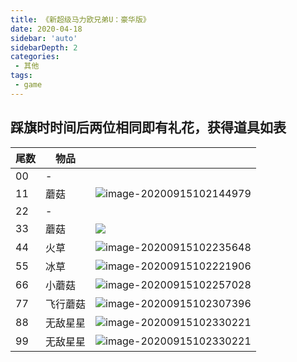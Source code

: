 ```yaml
---
title: 《新超级马力欧兄弟U：豪华版》
date: 2020-04-18
sidebar: 'auto'
sidebarDepth: 2
categories:
 - 其他
tags:
 - game
---
```


## 踩旗时时间后两位相同即有礼花，获得道具如表

| 尾数 | 物品     |                                                              |
| ---- | -------- | ------------------------------------------------------------ |
| 00   | -        |                                                              |
| 11   | 蘑菇     | ![image-20200915102144979](https://gitee.com/xiaolannuoyi/my_drawing_bed/raw/master/image/image-20200915102144979.png) |
| 22   | -        |                                                              |
| 33   | 蘑菇     | ![](https://gitee.com/xiaolannuoyi/my_drawing_bed/raw/master/image/image-20200915102144979.png) |
| 44   | 火草     | ![image-20200915102235648](https://gitee.com/xiaolannuoyi/my_drawing_bed/raw/master/image/image-20200915102235648.png) |
| 55   | 冰草     | ![image-20200915102221906](https://gitee.com/xiaolannuoyi/my_drawing_bed/raw/master/image/image-20200915102221906.png) |
| 66   | 小蘑菇   | ![image-20200915102257028](https://gitee.com/xiaolannuoyi/my_drawing_bed/raw/master/image/image-20200915102257028.png) |
| 77   | 飞行蘑菇 | ![image-20200915102307396](https://gitee.com/xiaolannuoyi/my_drawing_bed/raw/master/image/image-20200915102307396.png) |
| 88   | 无敌星星 | ![image-20200915102330221](https://gitee.com/xiaolannuoyi/my_drawing_bed/raw/master/image/image-20200915102330221.png) |
| 99   | 无敌星星 | ![image-20200915102330221](https://gitee.com/xiaolannuoyi/my_drawing_bed/raw/master/image/image-20200915102330221.png) |

